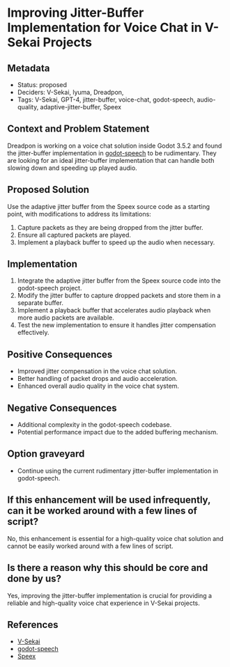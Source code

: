 # Improving Jitter-Buffer Implementation for Voice Chat in V-Sekai Projects

## Metadata

- Status: proposed
- Deciders: V-Sekai, lyuma, Dreadpon,
- Tags: V-Sekai, GPT-4, jitter-buffer, voice-chat, godot-speech, audio-quality, adaptive-jitter-buffer, Speex

## Context and Problem Statement

Dreadpon is working on a voice chat solution inside Godot 3.5.2 and found the jitter-buffer implementation in [godot-speech](https://github.com/V-Sekai/godot-speech) to be rudimentary. They are looking for an ideal jitter-buffer implementation that can handle both slowing down and speeding up played audio.

## Proposed Solution

Use the adaptive jitter buffer from the Speex source code as a starting point, with modifications to address its limitations:

1. Capture packets as they are being dropped from the jitter buffer.
2. Ensure all captured packets are played.
3. Implement a playback buffer to speed up the audio when necessary.

## Implementation

1. Integrate the adaptive jitter buffer from the Speex source code into the godot-speech project.
2. Modify the jitter buffer to capture dropped packets and store them in a separate buffer.
3. Implement a playback buffer that accelerates audio playback when more audio packets are available.
4. Test the new implementation to ensure it handles jitter compensation effectively.

## Positive Consequences

- Improved jitter compensation in the voice chat solution.
- Better handling of packet drops and audio acceleration.
- Enhanced overall audio quality in the voice chat system.

## Negative Consequences

- Additional complexity in the godot-speech codebase.
- Potential performance impact due to the added buffering mechanism.

## Option graveyard

- Continue using the current rudimentary jitter-buffer implementation in godot-speech.

## If this enhancement will be used infrequently, can it be worked around with a few lines of script?

No, this enhancement is essential for a high-quality voice chat solution and cannot be easily worked around with a few lines of script.

## Is there a reason why this should be core and done by us?

Yes, improving the jitter-buffer implementation is crucial for providing a reliable and high-quality voice chat experience in V-Sekai projects.

## References

- [V-Sekai](https://v-sekai.org/)
- [godot-speech](https://github.com/V-Sekai/godot-speech)
- [Speex](https://www.speex.org/)
